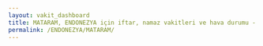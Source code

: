 ```yaml
---
layout: vakit_dashboard
title: MATARAM, ENDONEZYA için iftar, namaz vakitleri ve hava durumu - ilçe/eyalet seç
permalink: /ENDONEZYA/MATARAM/
---
```


<script type="text/javascript">
  var GLOBAL_COUNTRY = 'ENDONEZYA';
  var GLOBAL_CITY = 'MATARAM';
  var GLOBAL_STATE = '';
  var lat = 72;
  var lon = 21;
</script>
